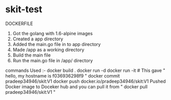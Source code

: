 # skit-test
DOCKERFILE 
   1. Got the golang with 1.6-alpine images 
   2. Created a app directory 
   3. Added the main.go file in to app directory 
   4. Made /app as a working directory 
   5. Build the main file 
   6. Run the main.go file in /app/ directory 

commands Used :-
  docker build .
  docker run -d <imageID>
  docker run -it <imageID>   # This gave " hello, my hostname is f036936298f9 "
  docker commit <imageID> pradeep34946/skit:V1
  docker push docker.io/pradeep34946/skit:V1 
  Pushed Docker image to Doceker hub and you can pull it from  " docker pull pradeep34946/skit:V1 "